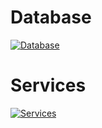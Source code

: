 # Database

[![Database](/architecture/database/entities_and_relations.svg)](/architecture/database/entities_and_relations.svg)

# Services

[![Services](/architecture/services/overview.svg)](/architecture/services/overview.svg)
